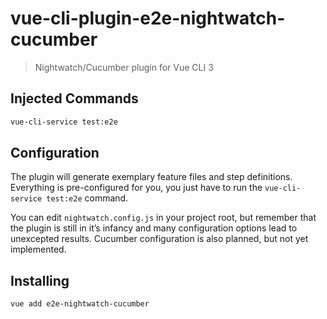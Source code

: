 # vue-cli-plugin-e2e-nightwatch-cucumber

> Nightwatch/Cucumber plugin for Vue CLI 3

## Injected Commands

```sh
vue-cli-service test:e2e
```

## Configuration

The plugin will generate exemplary feature files and step definitions. Everything is pre-configured for you, you just have to run the `vue-cli-service test:e2e` command. 

You can edit `nightwatch.config.js` in your project root, but remember that the plugin is still in it’s infancy and many configuration options lead to unexcepted results. Cucumber configuration is also planned, but not yet implemented.

## Installing

``` sh
vue add e2e-nightwatch-cucumber
```
